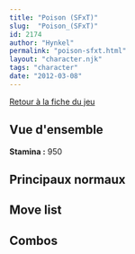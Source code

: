 ```yaml
---
title: "Poison (SFxT)"
slug:  "Poison_(SFxT)"
id: 2174
author: "Hynkel"
permalink: "poison-sfxt.html"
layout: "character.njk"
tags: "character"
date: "2012-03-08"
---
```


[Retour à la fiche du jeu](Street_Fighter_x_Tekken "wikilink")

## Vue d'ensemble

**Stamina :** 950

## Principaux normaux

## Move list

## Combos
